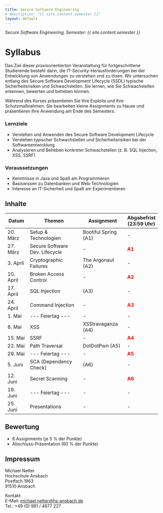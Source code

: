 ```yaml
---
title: Secure Software Engineering
# description: "{{ site.content.semester }}"
layout: default
---
```

*Secure Software Engineering, Semester: {{ site.content.semester }}*
# Syllabus

Das Ziel dieser praxisorientierten Veranstaltung für fortgeschrittene Studierende besteht darin, die IT-Security-Herausforderungen bei der Entwicklung von Anwendungen zu verstehen und zu lösen. Wir untersuchen entlang des Secure Software Development Lifecycle (SSDL) typische Sicherheitsrisiken und Schwachstellen. Sie lernen, wie Sie Schwachstellen erkennen, bewerten und beheben können.

Während des Kurses präsentieren Sie Ihre Exploits und Ihre Schutzmaßnahmen. Sie bearbeiten kleine Assignments zu Hause und präsentieren Ihre Anwendung am Ende des Semesters.

### Lernziele
- Verstehen und Anwenden des Secure Software Development Lifecycle
- Verstehen typischer Schwachstellen und Sicherheitsrisiken bei der Softwareentwicklung
- Analysieren und Beheben konkreter Schwachstellen (z. B. SQL Injection, XSS, SSRF)

### Voraussetzungen
- Kenntnisse in Java und Spaß am Programmieren
- Basiswissen zu Datenbanken und Web-Technologien
- Interesse an IT-Sicherheit und Spaß am Experimentieren

## Inhalte

| **Datum** | **Themen**                     | **Assignment**       | **Abgabefrist<br>(23:59 Uhr)**         |
|-----------|--------------------------------|----------------------|----------------------------------------|
| 20. März  | Setup & Technologien           | Bootiful Spring (A1) | -                                      |
| 27. März  | Secure Software Dev. Lifecycle | -                    | <span style="color:red"> **A1**</span> |
| 3. April  | Cryptographic Failures         | The Argonaut (A2)    | -                                      |
| 10. April | Broken Access Control          | -                    | <span style="color:red"> **A2**</span> |
| 17. April | SQL Injection                  | (A3)                 | -                                      |
| 24. April | Command Injection              | -                    | <span style="color:red"> **A3**</span> |
| 1. Mai    | --- Feiertag ---               | -                    | -                                      |
| 8. Mai    | XSS                            | XSStravaganza (A4)   | -                                      |
| 15. Mai   | SSRF                           | -                    | <span style="color:red"> **A4**</span> |
| 22. Mai   | Path Traversal                 | DotDotPwn (A5)       | -                                      |
| 29. Mai   | --- Feiertag ---               | -                    | <span style="color:red"> **A5**</span> |
| 5. Juni   | SCA (Dependency Check)         | (A6)                 | -                                      |
| 12. Juni  | Secret Scanning                | -                    | <span style="color:red"> **A6**</span> |
| 19. Juni  | --- Feiertag ---               | -                    | -                                      |
| 25. Juni  | Presentations                  | -                    | -                                      |

## Bewertung

- 6 Assignments (je 5 % der Punkte)
- Abschluss-Präsentation (60 % der Punkte)

## Impressum

Michael Netter<br>
Hochschule Ansbach<br>
Postfach 1963<br>
91510 Ansbach<br>


Kontakt:<br>
E-Mail: michael.netter@hs-ansbach.de<br>
Tel.: +49 (0) 981 / 4877 227
